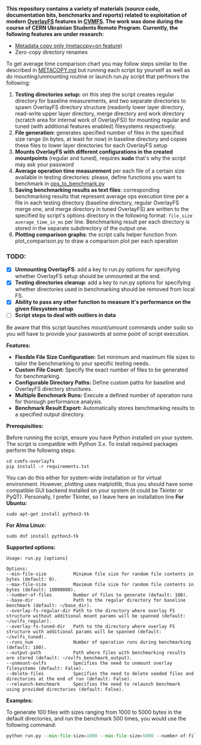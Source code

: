 **This repository contains a variety of materials (source code, documentation bits, benchmarks and reports) related to exploitation of modern [OverlayFS](https://docs.kernel.org/filesystems/overlayfs.html) features in [CVMFS](https://github.com/cvmfs/cvmfs). The work was done during the course of CERN Ukrainian Students Remote Program.
Currently, the following features are under research:**
- [Metadata copy only (metacopy=on feature)](https://github.com/YBelikov/cvmfs-overlayfs/blob/main/METACOPY.md)
- Zero-copy directory renames

To get average time comparison chart you may follow steps similar to the described in [METACOPY.md](https://github.com/YBelikov/cvmfs-overlayfs/blob/main/METACOPY.md) but running each script by yourself as well as do mounting/unmounting routine or launch run.py script that perfmors the following:
1. **Testing directories setup:** on this step the script creates regular directory for baseline measurements, and two separate directories to spawn OverlayFS directory structure (readonly lower layer directory, read-write upper layer directory, merge directory and work directory (scratch area for internal work of OverlayFS)) for mounting regular and tuned (with additional features enabled) filesystems respectively.   
2. **File generation:** generates specified number of files in the specified size range (in bytes, at least for now) in baseline directory and copies these files to lower layer directories for each OverlayFS setup
3. **Mounts OverlayFS with different configurations in the created mountpoints** (regular and tuned), requires **sudo** that's why the script may ask your password
4. **Average operation time measurement** per each file of a certain size available in testing directories: please, define functions you want to benchmark in [ops_to_benchmark.py](https://github.com/YBelikov/cvmfs-overlayfs/blob/improvements/benchmarks/ops_to_benchmark.py)
5. **Saving benchmarking results as text files**: corresponding benchmarking results that represent average ops execution time per a file in each testing directory (baseline directory, regular OverlayFS merge one, and merge directory in tuned OverlayFS) are written to the specified by script's options directory in the following format: ```file_size average_time_in_ms``` per line. Benchmarking result per each directory is stored in the separate subdirectory of the output one. 
6. **Plotting comparison graphs**: the script calls helper function from plot_comparison.py to draw a comparison plot per each operation

<h3>TODO:</h3>

- [x] **Unmounting OverlayFS**: add a key to run.py options for specifying whether OverlayFS setup should be unmounted at the end.
- [x] **Testing directories cleanup**: add a key to run.py options for specifying whether directories used in benchmarking should be removed from local FS.
- [x] **Ability to pass any other function to measure it's performance on the given filesystem setup**
- [ ] **Script steps to deal with outliers in data**

Be aware that this script launches mount/umount commands under sudo so you will have to provide your passwords at some point of script execution.

**Features:**
- **Flexible File Size Configuration:** Set minimum and maximum file sizes to tailor the benchmarking to your specific testing needs.
- **Custom File Count:** Specify the exact number of files to be generated for benchmarking.
- **Configurable Directory Paths:** Define custom paths for baseline and OverlayFS directory structures.
- **Multiple Benchmark Runs:** Execute a defined number of operation runs for thorough performance analysis.
- **Benchmark Result Export:** Automatically stores benchmarking results to a specified output directory.

**Prerequisities:**

Before running the script, ensure you have Python installed on your system. The script is compatible with Python 3.x.
To install required packages perform the following steps:
```
cd cvmfs-overlayfs
pip install -r requirements.txt
```
You can do this either for system-wide installation or for virtual environment.
However, plotting uses matplotlib, thus you should have some compatible GUI backend installed on your system (it could be Tkinter or PyQT). 
Personally, I prefer Tkinter, so I leave here an installation line
**For Ubuntu:**
```
sudo apt-get install python3-tk
```
**For Alma Linux:**
```
sudo dnf install python3-tk
```
**Supported options:**
```
Usage: run.py [options]

Options:
--min-file-size          Minimum file size for random file contents in bytes (default: 0).
--max-file-size          Maximum file size for random file contents in bytes (default: 10000000).
--number-of-files        Number of files to generate (default: 100).
--base-dir               Path to the regular directory for baseline benchmark (default: ~/base_dir).
--overlay-fs-regular-dir Path to the directory where overlay FS structure without additional mount params will be spanned (default: ~/ovlfs_regular).
--overlay-fs-tuned-dir   Path to the directory where overlay FS structure with additional params will be spanned (default: ~/ovlfs_tuned).
--runs_num               Number of operation runs during benchmarking (default: 100).
--output-path            Path where files with benchmarking results are stored (default: ~/ovlfs_benchmark_output).
--unmount-ovlfs          Specifies the need to unmount overlay filesystems (default: False).
--delete-files           Specifies the need to delete seeded files and directories at the end of run (default: False).
--relaunch-benchmark     Specifies the need to relaunch benchmark using provided directories (default: False).
```
**Examples:**

To generate 100 files with sizes ranging from 1000 to 5000 bytes in the default directories, and run the benchmark 500 times, you would use the following command:
```python
python run.py --min-file-size=1000 --max-file-size=5000 --number-of-files=100 --runs_num=500
```
